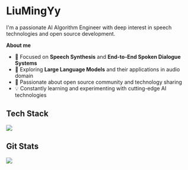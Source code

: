 # LiuMingYy

I'm a passionate AI Algorithm Engineer with deep interest in speech technologies and open source development.

**About me**

- 🎯 Focused on **Speech Synthesis** and **End-to-End Spoken Dialogue Systems**
- 🧠 Exploring **Large Language Models** and their applications in audio domain
- 🔬 Passionate about open source community and technology sharing
- 💡 Constantly learning and experimenting with cutting-edge AI technologies

## Tech Stack

<p align="left">
  <a href="https://skillicons.dev">
    <img src="https://skillicons.dev/icons?i=py,matlab,pytorch,tensorflow,sklearn,c,vscode,git,github"/>
  </a>
</p>

## Git Stats

<p align="left">
  <a href="https://github.com/jwliao1209">
    <img src="https://github-stats-alpha.vercel.app/api?username=LiuMingYy&cc=22272e&tc=37BCF6&ic=fff&bc=0000">
  </a>
</p>
